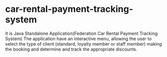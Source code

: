 # car-rental-payment-tracking-system
It is Java Standalone Application(Federation Car Rental Payment Tracking System) The application have an interactive menu, allowing the user to select the type of client (standard, loyalty member or staff member) making the booking and determine and track the appropriate discounts.
